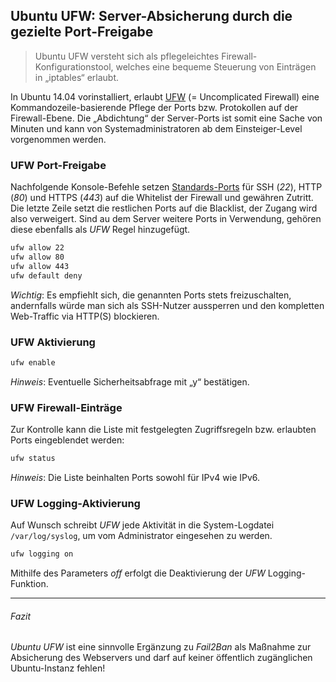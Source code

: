 ## Ubuntu UFW: Server-Absicherung durch die gezielte Port-Freigabe

> Ubuntu UFW versteht sich als pflegeleichtes Firewall-Konfigurationstool, welches eine bequeme Steuerung von Einträgen in „iptables“ erlaubt.

In Ubuntu 14.04 vorinstalliert, erlaubt [UFW](http://wiki.ubuntuusers.de/ufw) (= Uncomplicated Firewall) eine Kommandozeile-basierende Pflege der Ports bzw. Protokollen auf der Firewall-Ebene. Die „Abdichtung“ der Server-Ports ist somit eine Sache von Minuten und kann von Systemadministratoren ab dem Einsteiger-Level vorgenommen werden.


### UFW Port-Freigabe

Nachfolgende Konsole-Befehle setzen [Standards-Ports](http://de.wikipedia.org/wiki/Liste_der_standardisierten_Ports) für SSH (_22_), HTTP (_80_) und HTTPS (_443_) auf die Whitelist der Firewall und gewähren Zutritt. Die letzte Zeile setzt die restlichen Ports auf die Blacklist, der Zugang wird also verweigert. Sind au dem Server weitere Ports in Verwendung, gehören diese ebenfalls als _UFW_ Regel hinzugefügt.

```bash
ufw allow 22
ufw allow 80
ufw allow 443
ufw default deny
```

_Wichtig_: Es empfiehlt sich, die genannten Ports stets freizuschalten, andernfalls würde man sich als SSH-Nutzer aussperren und den kompletten Web-Traffic via HTTP(S) blockieren.


### UFW Aktivierung

```bash
ufw enable
```

_Hinweis_: Eventuelle Sicherheitsabfrage mit „y“ bestätigen.


### UFW Firewall-Einträge

Zur Kontrolle kann die Liste mit festgelegten Zugriffsregeln bzw. erlaubten Ports eingeblendet werden:

```bash
ufw status
```

_Hinweis_: Die Liste beinhalten Ports sowohl für IPv4 wie IPv6.


### UFW Logging-Aktivierung

Auf Wunsch schreibt _UFW_ jede Aktivität in die System-Logdatei ```/var/log/syslog```, um vom Administrator eingesehen zu werden.

```bash
ufw logging on
```

Mithilfe des Parameters _off_ erfolgt die Deaktivierung der _UFW_ Logging-Funktion.

---

###### Fazit

_Ubuntu UFW_ ist eine sinnvolle Ergänzung zu _Fail2Ban_ als Maßnahme zur Absicherung des Webservers und darf auf keiner öffentlich zugänglichen Ubuntu-Instanz fehlen!